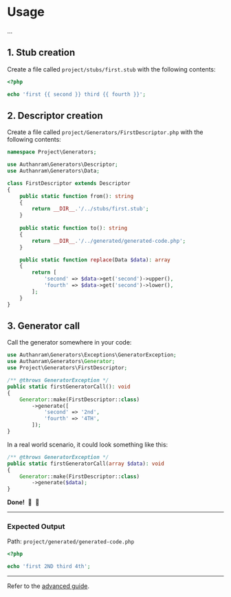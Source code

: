 # Usage

...

## 1. Stub creation

Create a file called `project/stubs/first.stub` with the following contents:

```php
<?php

echo 'first {{ second }} third {{ fourth }}';
```

## 2. Descriptor creation

Create a file called `project/Generators/FirstDescriptor.php` with the following
contents:

```php
namespace Project\Generators;

use Authanram\Generators\Descriptor;
use Authanram\Generators\Data;

class FirstDescriptor extends Descriptor
{
    public static function from(): string
    {
        return __DIR__.'/../stubs/first.stub';
    }
    
    public static function to(): string
    {
        return __DIR__.'/../generated/generated-code.php';
    }

    public static function replace(Data $data): array
    {
        return [
            'second' => $data->get('second')->upper(),
            'fourth' => $data->get('second')->lower(),
        ];
    }
}
```

## 3. Generator call

Call the generator somewhere in your code:

```php
use Authanram\Generators\Exceptions\GeneratorException;
use Authanram\Generators\Generator;
use Project\Generators\FirstDescriptor;

/** @throws GeneratorException */
public static firstGeneratorCall(): void
{
    Generator::make(FirstDescriptor::class)
        ->generate([
            'second' => '2nd',
            'fourth' => '4TH',
        ]);
}
```

In a real world scenario, it could look something like this:

```php
/** @throws GeneratorException */
public static firstGeneratorCall(array $data): void
{
    Generator::make(FirstDescriptor::class)
        ->generate($data);
}
```

__Done!__ &nbsp;🎉&nbsp;&nbsp;🥳

---

### Expected Output

Path: `project/generated/generated-code.php`

```php
<?php

echo 'first 2ND third 4th';
```

---

Refer to the [advanced guide](advanced-guide.md).
